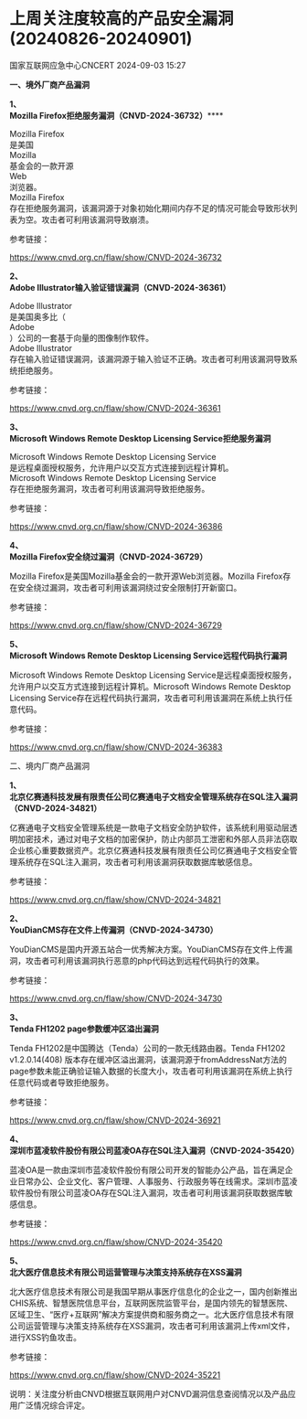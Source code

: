 #  上周关注度较高的产品安全漏洞(20240826-20240901)   
 国家互联网应急中心CNCERT   2024-09-03 15:27  
  
**一、境外厂商产品漏洞**  
  
**1、**  
**Mozilla Firefox拒绝服务漏洞（CNVD-2024-36732）******  
  
Mozilla Firefox  
是美国  
Mozilla  
基金会的一款开源  
Web  
浏览器。  
Mozilla Firefox  
存在拒绝服务漏洞，该漏洞源于对象初始化期间内存不足的情况可能会导致形状列表为空。攻击者可利用该漏洞导致崩溃。  
  
参考链接：  
  
https://www.cnvd.org.cn/flaw/show/CNVD-2024-36732  
  
**2、**  
**Adobe Illustrator输入验证错误漏洞（CNVD-2024-36361）**  
  
Adobe Illustrator  
是美国奥多比（  
Adobe  
）公司的一套基于向量的图像制作软件。  
Adobe Illustrator  
存在输入验证错误漏洞，该漏洞源于输入验证不正确。攻击者可利用该漏洞导致系统拒绝服务。  
  
参考链接：  
  
https://www.cnvd.org.cn/flaw/show/CNVD-2024-36361  
  
**3、**  
**Microsoft Windows Remote Desktop Licensing
Service拒绝服务漏洞**  
  
Microsoft Windows Remote Desktop Licensing Service  
是远程桌面授权服务，允许用户以交互方式连接到远程计算机。  
Microsoft Windows Remote
Desktop Licensing Service  
存在拒绝服务漏洞，攻击者可利用该漏洞导致拒绝服务。  
  
参考链接：  
  
https://www.cnvd.org.cn/flaw/show/CNVD-2024-36386  
  
**4、**  
**Mozilla Firefox安全绕过漏洞（CNVD-2024-36729）**  
  
Mozilla Firefox是美国Mozilla基金会的一款开源Web浏览器。Mozilla Firefox存在安全绕过漏洞，攻击者可利用该漏洞绕过安全限制打开新窗口。  
  
参考链接：  
  
https://www.cnvd.org.cn/flaw/show/CNVD-2024-36729  
  
**5、**  
**Microsoft Windows Remote Desktop Licensing
Service远程代码执行漏洞**  
  
Microsoft Windows Remote Desktop Licensing Service是远程桌面授权服务，允许用户以交互方式连接到远程计算机。Microsoft Windows Remote
Desktop Licensing Service存在远程代码执行漏洞，攻击者可利用该漏洞在系统上执行任意代码。  
  
参考链接：  
  
https://www.cnvd.org.cn/flaw/show/CNVD-2024-36383  
  
  
二、境内厂商产品漏洞  
  
**1、**  
**北京亿赛通科技发展有限责任公司亿赛通电子文档安全管理系统存在SQL注入漏洞（CNVD-2024-34821）**  
  
亿赛通电子文档安全管理系统是一款电子文档安全防护软件，该系统利用驱动层透明加密技术，通过对电子文档的加密保护，防止内部员工泄密和外部人员非法窃取企业核心重要数据资产。北京亿赛通科技发展有限责任公司亿赛通电子文档安全管理系统存在SQL注入漏洞，攻击者可利用该漏洞获取数据库敏感信息。  
  
参考链接：  
  
https://www.cnvd.org.cn/flaw/show/CNVD-2024-34821  
  
**2、**  
**YouDianCMS存在文件上传漏洞（CNVD-2024-34730）**  
  
YouDianCMS是国内开源五站合一优秀解决方案。YouDianCMS存在文件上传漏洞，攻击者可利用该漏洞执行恶意的php代码达到远程代码执行的效果。  
  
参考链接：  
  
https://www.cnvd.org.cn/flaw/show/CNVD-2024-34730  
  
**3、**  
**Tenda FH1202 page参数缓冲区溢出漏洞**  
  
Tenda FH1202是中国腾达（Tenda）公司的一款无线路由器。Tenda FH1202 v1.2.0.14(408) 版本存在缓冲区溢出漏洞，该漏洞源于fromAddressNat方法的page参数未能正确验证输入数据的长度大小，攻击者可利用该漏洞在系统上执行任意代码或者导致拒绝服务。  
  
参考链接：  
  
https://www.cnvd.org.cn/flaw/show/CNVD-2024-36921  
  
**4、**  
**深圳市蓝凌软件股份有限公司蓝凌OA存在SQL注入漏洞（CNVD-2024-35420）**  
  
蓝凌OA是一款由深圳市蓝凌软件股份有限公司开发的智能办公产品，旨在满足企业日常办公、企业文化、客户管理、人事服务、行政服务等在线需求。深圳市蓝凌软件股份有限公司蓝凌OA存在SQL注入漏洞，攻击者可利用该漏洞获取数据库敏感信息。  
  
参考链接：  
  
https://www.cnvd.org.cn/flaw/show/CNVD-2024-35420  
  
**5、**  
**北大医疗信息技术有限公司运营管理与决策支持系统存在XSS漏洞**  
  
北大医疗信息技术有限公司是我国早期从事医疗信息化的企业之一，国内创新推出CHIS系统、智慧医院信息平台，互联网医院监管平台，是国内领先的智慧医院、区域卫生、“医疗+互联网”解决方案提供商和服务商之一。北大医疗信息技术有限公司运营管理与决策支持系统存在XSS漏洞，攻击者可利用该漏洞上传xml文件，进行XSS钓鱼攻击。  
  
参考链接：  
  
https://www.cnvd.org.cn/flaw/show/CNVD-2024-35221  
  
  
说明：关注度分析由CNVD根据互联网用户对CNVD漏洞信息查阅情况以及产品应用广泛情况综合评定。  
  
